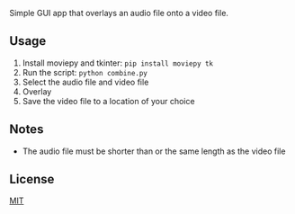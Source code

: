 Simple GUI app that overlays an audio file onto a video file.

## Usage
1. Install moviepy and tkinter: `pip install moviepy tk`
2. Run the script: `python combine.py`
3. Select the audio file and video file
4. Overlay
5. Save the video file to a location of your choice

## Notes
- The audio file must be shorter than or the same length as the video file

## License
[MIT](https://choosealicense.com/licenses/mit/)
